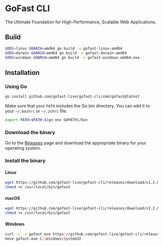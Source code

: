 # GoFast CLI

The Ultimate Foundation for High-Performance, Scalable Web Applications.

## Build

```bash
GOOS=linux GOARCH=amd64 go build -o gofast-linux-amd64
GOOS=darwin GOARCH=amd64 go build -o gofast-darwin-amd64
GOOS=windows GOARCH=amd64 go build -o gofast-windows-amd64.exe
```

## Installation

### Using Go

```sh
go install github.com/gofast-live/gofast-cli/cmd/gofast@latest
```

Make sure that your `PATH` includes the Go bin directory. You can add it to your `~/.bashrc` or `~/.zshrc` file.

```sh
export PATH=$PATH:$(go env GOPATH)/bin
```

### Download the binary

Go to the [Releases](https://github.com/gofast-live/gofast-cli/releases) page and download the appropriate binary for your operating system.

### Install the binary

#### Linux

```bash
wget https://github.com/gofast-live/gofast-cli/releases/download/v1.2.0/gofast-linux-amd64 -O /usr/local/bin/gofast
chmod +x /usr/local/bin/gofast
```

#### macOS

```bash
wget https://github.com/gofast-live/gofast-cli/releases/download/v1.2.0/gofast-darwin-amd64 -O /usr/local/bin/gofast
chmod +x /usr/local/bin/gofast
```

#### Windows

```bash
curl -L -o gofast.exe https://github.com/gofast-live/gofast-cli/releases/download/v1.2.0/gofast-windows-amd64.exe
move gofast.exe C:\Windows\System32
```
